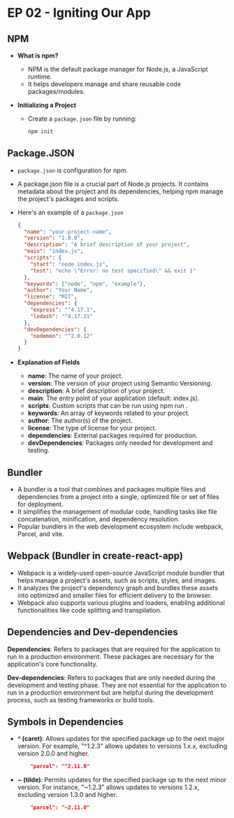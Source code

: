 # EP 02 - Igniting Our App

## NPM

- **What is npm?**

  - NPM is the default package manager for Node.js, a JavaScript runtime.
  - It helps developers manage and share reusable code packages/modules.

- **Initializing a Project**

  - Create a `package.json` file by running:

    ```bash
    npm init
    ```

## Package.JSON

- `package.json` is configuration for npm.
- A package.json file is a crucial part of Node.js projects. It contains metadata about the project and its dependencies, helping npm manage the project's packages and scripts.
- Here's an example of a `package.json`

  ```json
  {
    "name": "your-project-name",
    "version": "1.0.0",
    "description": "A brief description of your project",
    "main": "index.js",
    "scripts": {
      "start": "node index.js",
      "test": "echo \"Error: no test specified\" && exit 1"
    },
    "keywords": ["node", "npm", "example"],
    "author": "Your Name",
    "license": "MIT",
    "dependencies": {
      "express": "^4.17.1",
      "lodash": "^4.17.21"
    },
    "devDependencies": {
      "nodemon": "^2.0.12"
    }
  }
  ```

- **Explanation of Fields**
  - **name**: The name of your project.
  - **version**: The version of your project using Semantic Versioning.
  - **description**: A brief description of your project.
  - **main**: The entry point of your application (default: index.js).
  - **scripts**: Custom scripts that can be run using npm run <script-name>.
  - **keywords**: An array of keywords related to your project.
  - **author**: The author(s) of the project.
  - **license**: The type of license for your project.
  - **dependencies**: External packages required for production.
  - **devDependencies**: Packages only needed for development and testing.

## Bundler

- A bundler is a tool that combines and packages multiple files and dependencies from a project into a single, optimized file or set of files for deployment.
- It simplifies the management of modular code, handling tasks like file concatenation, minification, and dependency resolution.
- Popular bundlers in the web development ecosystem include webpack, Parcel, and vite.

## Webpack (Bundler in create-react-app)

- Webpack is a widely-used open-source JavaScript module bundler that helps manage a project's assets, such as scripts, styles, and images.
- It analyzes the project's dependency graph and bundles these assets into optimized and smaller files for efficient delivery to the browser.
- Webpack also supports various plugins and loaders, enabling additional functionalities like code splitting and transpilation.

## Dependencies and Dev-dependencies

**Dependencies**: Refers to packages that are required for the application to run in a production environment. These packages are necessary for the application's core functionality.

**Dev-dependencies**: Refers to packages that are only needed during the development and testing phase. They are not essential for the application to run in a production environment but are helpful during the development process, such as testing frameworks or build tools.

## Symbols in Dependencies

- **^ (caret)**: Allows updates for the specified package up to the next major version. For example, "^1.2.3" allows updates to versions 1.x.x, excluding version 2.0.0 and higher.

    ```json
        "parcel": "^2.11.0"
    ```

- **~ (tilde)**: Permits updates for the specified package up to the next minor version. For instance, "~1.2.3" allows updates to versions 1.2.x, excluding version 1.3.0 and higher.

    ```json
        "parcel": "~2.11.0"
    ```
